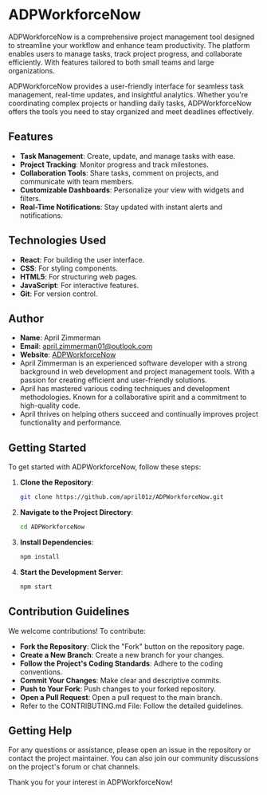 # ADPWorkforceNow

ADPWorkforceNow is a comprehensive project management tool designed to streamline your workflow and enhance team productivity. The platform enables users to manage tasks, track project progress, and collaborate efficiently. With features tailored to both small teams and large organizations.

ADPWorkforceNow provides a user-friendly interface for seamless task management, real-time updates, and insightful analytics. Whether you're coordinating complex projects or handling daily tasks, ADPWorkforceNow offers the tools you need to stay organized and meet deadlines effectively.

## Features
- **Task Management**: Create, update, and manage tasks with ease.
- **Project Tracking**: Monitor progress and track milestones.
- **Collaboration Tools**: Share tasks, comment on projects, and communicate with team members.
- **Customizable Dashboards**: Personalize your view with widgets and filters.
- **Real-Time Notifications**: Stay updated with instant alerts and notifications.

## Technologies Used
- **React**: For building the user interface.
- **CSS**: For styling components.
- **HTML5**: For structuring web pages.
- **JavaScript**: For interactive features.
- **Git**: For version control.

## Author
- **Name**: April Zimmerman  
- **Email**: april.zimmerman01@outlook.com
- **Website**: [ADPWorkforceNow](https://www.iadpworkforcenow.com)
- April Zimmerman is an experienced software developer with a strong background in web development and project management tools. With a passion for creating efficient and user-friendly solutions.
- April has mastered various coding techniques and development methodologies. Known for a collaborative spirit and a commitment to high-quality code.
- April thrives on helping others succeed and continually improves project functionality and performance.

## Getting Started

To get started with ADPWorkforceNow, follow these steps:

1. **Clone the Repository**:
   ```bash
   git clone https://github.com/april01z/ADPWorkforceNow.git
2. **Navigate to the Project Directory**:
   ```bash
   cd ADPWorkforceNow
3. **Install Dependencies**:
   ```bash
   npm install
4. **Start the Development Server**:
   ```bash
   npm start
## Contribution Guidelines
We welcome contributions! To contribute:

- **Fork the Repository**: Click the "Fork" button on the repository page.
- **Create a New Branch**: Create a new branch for your changes.
- **Follow the Project's Coding Standards**: Adhere to the coding conventions.
- **Commit Your Changes**: Make clear and descriptive commits.
- **Push to Your Fork**: Push changes to your forked repository.
- **Open a Pull Request**: Open a pull request to the main branch.
- Refer to the CONTRIBUTING.md File: Follow the detailed guidelines.

## Getting Help
For any questions or assistance, please open an issue in the repository or contact the project maintainer. You can also join our community discussions on the project's forum or chat channels.

Thank you for your interest in ADPWorkforceNow!


